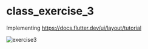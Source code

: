 # class_exercise_3

Implementing https://docs.flutter.dev/ui/layout/tutorial

![exercise3](https://github.com/divya-kulkarni99/INFO6350_002926600_DivyaKulkarni/assets/103066357/c3acfb1b-227c-4c31-b6eb-1df94868e4c4)
